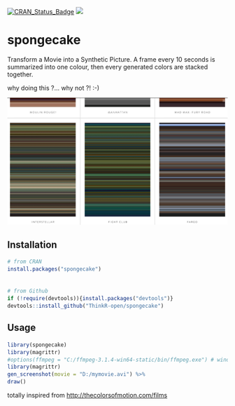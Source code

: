 [![CRAN_Status_Badge](http://www.r-pkg.org/badges/version/spongecake)](https://cran.r-project.org/package=spongecake)
[![](http://cranlogs.r-pkg.org/badges/spongecake)](https://cran.r-project.org/package=spongecake)


# spongecake

Transform a Movie into a Synthetic Picture. A frame every 10 seconds is summarized into one colour, then every generated colors are stacked together. 

why doing this ?... why not ?! :-)


![](motion.png)


## Installation


```R
# from CRAN
install.packages("spongecake")


# from Github
if (!require(devtools)){install.packages("devtools")}
devtools::install_github("ThinkR-open/spongecake")
```


## Usage
```R
library(spongecake)
library(magrittr)
#options(ffmpeg = "C:/ffmpeg-3.1.4-win64-static/bin/ffmpeg.exe") # windows user
library(magrittr)
gen_screenshot(movie = "D:/mymovie.avi") %>%
draw()
```


totally inspired from <http://thecolorsofmotion.com/films>
